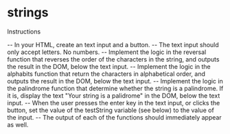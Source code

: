 # strings
Instructions

-- In your HTML, create an text input and a button.
-- The text input should only accept letters. No numbers.
-- Implement the logic in the reversal function that reverses the order of the characters in the string, and outputs the result in the DOM, below the text input.
-- Implement the logic in the alphabits function that return the characters in alphabetical order, and outputs the result in the DOM, below the text input.
-- Implement the logic in the palindrome function that determine whether the string is a palindrome. If it is, display the text "Your string is a palidrome" in the DOM, below the text input.
-- When the user presses the enter key in the text input, or clicks the button, set the value of the testString variable (see below) to the value of the input.
-- The output of each of the functions should immediately appear as well.
